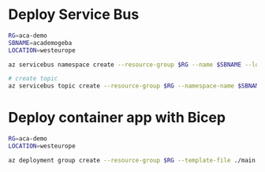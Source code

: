# Deploy Service Bus

```bash
RG=aca-demo
SBNAME=academogeba
LOCATION=westeurope

az servicebus namespace create --resource-group $RG --name $SBNAME --location $LOCATION --sku Standard

# create topic
az servicebus topic create --resource-group $RG --namespace-name $SBNAME --name mytopic

```

# Deploy container app with Bicep
    
```bash
RG=aca-demo
LOCATION=westeurope

az deployment group create --resource-group $RG --template-file ./main.bicep --parameters parLocation=$LOCATION
```